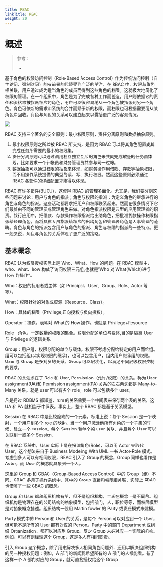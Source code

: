 ```yaml
---
title: RBAC
linkTitle: RBAC
weight: 20
---
```


# 概述

> 参考：
>
> - 

基于角色的权限访问控制（Role-Based Access Control）作为传统访问控制（自主访问，强制访问）的有前景的代替受到广泛的关注。在 RBAC 中，权限与角色相关联，用户通过成为适当角色的成员而得到这些角色的权限。这就极大地简化了权限的管理。在一个组织中，角色是为了完成各种工作而创造，用户则依据它的责任和资格来被指派相应的角色，用户可以很容易地从一个角色被指派到另一个角色。角色可依新的需求和系统的合并而赋予新的权限，而权限也可根据需要而从某角色中回收。角色与角色的关系可以建立起来以囊括更广泛的客观情况。

![](https://notes-learning.oss-cn-beijing.aliyuncs.com/wn3hwi/1616125478657-b931db83-6f72-44d0-9371-0e19ae04ee25.jpeg)

RBAC 支持三个著名的安全原则：最小权限原则，责任分离原则和数据抽象原则。

1. 最小权限原则之所以被 RBAC 所支持，是因为 RBAC 可以将其角色配置成其完成任务所需要的最小的权限集。
2. 责任分离原则可以通过调用相互独立互斥的角色来共同完成敏感的任务而体现，比如要求一个计帐员和财务管理员共参与同一过帐。
3. 数据抽象可以通过权限的抽象来体现，如财务操作用借款、存款等抽象权限，而不用操作系统提供的典型的读、写、执行权限。然而这些原则必须通过 RBAC 各部件的详细配置才能得以体现。

RBAC 有许多部件(BUCU)，这使得 RBAC 的管理多面化。尤其是，我们要分割这些问题来讨论：用户与角色的指派；角色与权限的指派；为定义角色的继承进行的角色与角色的指派。这些活动都要求把用户和权限联系起来。然而在很多情况下它们最好由不同的管理员或管理角色来做。对角色指派权限是典型的应用管理者的职责。银行应用中，把借款、存款操作权限指派给出纳角色，把批准贷款操作权限指派给经理角色。而将具体人员指派给相应的出纳角色和管理者角色是人事管理的范畴。角色与角色的指派包含用户与角色的指派、角色与权限的指派的一些特点。更一般来说，角色与角色的关系体现了更广泛的策略。

## 基本概念

RBAC 认为权限授权实际上是 Who、What、How 的问题。在 RBAC 模型中，who、what、how 构成了访问权限三元组,也就是“Who 对 What(Which)进行 How 的操作”。

Who：权限的拥用者或主体（如 Principal、User、Group、Role、Actor 等等）。

What：权限针对的对象或资源（Resource、Class）。

How：具体的权限（Privilege,正向授权与负向授权）。

Operator：操作。表明对 What 的 How 操作。也就是 Privilege+Resource

Role：角色，一定数量的权限的集合。权限分配的单位与载体,目的是隔离 User 与 Privilege 的逻辑关系.

Group：用户组，权限分配的单位与载体。权限不考虑分配给特定的用户而给组。组可以包括组(以实现权限的继承)，也可以包含用户，组内用户继承组的权限。User 与 Group 是多对多的关系。Group 可以层次化，以满足不同层级权限控制的要求。

RBAC 的关注点在于 Role 和 User, Permission（允许/权限）的关系。称为 User assignment(UA)和 Permission assignment(PA).关系的左右两边都是 Many-to-Many 关系。就是 user 可以有多个 role，role 可以包括多个 user。

凡是用过 RDBMS 都知道，n:m 的关系需要一个中间表来保存两个表的关系。这 UA 和 PA 就相当于中间表。事实上，整个 RBAC 都是基于关系模型。

Session 在 RBAC 中是比较隐晦的一个元素。标准上说：每个 Session 是一个映射，一个用户到多个 role 的映射。当一个用户激活他所有角色的一个子集的时候，建立一个 session。每个 Session 和单个的 user 关联，并且每个 User 可以关联到一或多个 Session.

在 RBAC 系统中，User 实际上是在扮演角色(Role)，可以用 Actor 来取代 User，这个想法来自于 Business Modeling With UML 一书 Actor-Role 模式。考虑到多人可以有相同权限，RBAC 引入了 Group 的概念。Group 同样也看作是 Actor。而 User 的概念就具象到一个人。

这里的 Group 和 GBAC（Group-Based Access Control）中的 Group（组）不同。GBAC 多用于操作系统中。其中的 Group 直接和权限相关联，实际上 RBAC 也借鉴了一些 GBAC 的概念。

Group 和 User 都和组织机构有关，但不是组织机构。二者在概念上是不同的。组织机构是物理存在的公司结构的抽象模型，包括部门，人，职位等等，而权限模型是对抽象概念描述。组织结构一般用 Martin fowler 的 Party 或责任模式来建模。

Party 模式中的 Person 和 User 的关系，是每个 Person 可以对应到一个 User，但可能不是所有的 User 都有对应的 Person。Party 中的部门 Department 或组织 Organization，都可以对应到 Group。反之 Group 未必对应一个实际的机构。例如，可以有副经理这个 Group，这是多人有相同职责。

引入 Group 这个概念，除了用来解决多人相同角色问题外，还用以解决组织机构的另一种授权问题：例如，A 部门的新闻我希望所有的 A 部门的人都能看。有了这样一个 A 部门对应的 Group，就可直接授权给这个 Group
